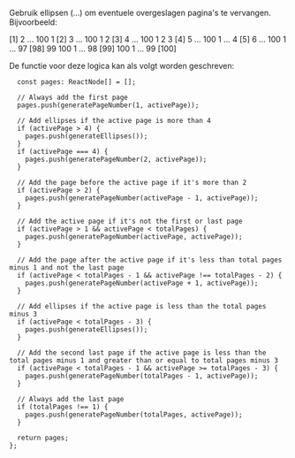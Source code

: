 Gebruik ellipsen (…) om eventuele overgeslagen pagina's te vervangen. Bijvoorbeeld:

[1] 2 … 100
1 [2] 3 … 100
1 2 [3] 4 … 100
1 2 3 [4] 5 … 100
1 … 4 [5] 6 … 100
1 … 97 [98] 99 100
1 … 98 [99] 100
1 … 99 [100]

De functie voor deze logica kan als volgt worden geschreven:

```const generatePageNumbers = (totalPages: number, activePage: number): ReactNode[] => {
  const pages: ReactNode[] = [];

  // Always add the first page
  pages.push(generatePageNumber(1, activePage));

  // Add ellipses if the active page is more than 4
  if (activePage > 4) {
    pages.push(generateEllipses());
  }
  if (activePage === 4) {
    pages.push(generatePageNumber(2, activePage));
  }

  // Add the page before the active page if it's more than 2
  if (activePage > 2) {
    pages.push(generatePageNumber(activePage - 1, activePage));
  }

  // Add the active page if it's not the first or last page
  if (activePage > 1 && activePage < totalPages) {
    pages.push(generatePageNumber(activePage, activePage));
  }

  // Add the page after the active page if it's less than total pages minus 1 and not the last page
  if (activePage < totalPages - 1 && activePage !== totalPages - 2) {
    pages.push(generatePageNumber(activePage + 1, activePage));
  }

  // Add ellipses if the active page is less than the total pages minus 3
  if (activePage < totalPages - 3) {
    pages.push(generateEllipses());
  }

  // Add the second last page if the active page is less than the total pages minus 1 and greater than or equal to total pages minus 3
  if (activePage < totalPages - 1 && activePage >= totalPages - 3) {
    pages.push(generatePageNumber(totalPages - 1, activePage));
  }

  // Always add the last page
  if (totalPages !== 1) {
    pages.push(generatePageNumber(totalPages, activePage));
  }

  return pages;
};
```
